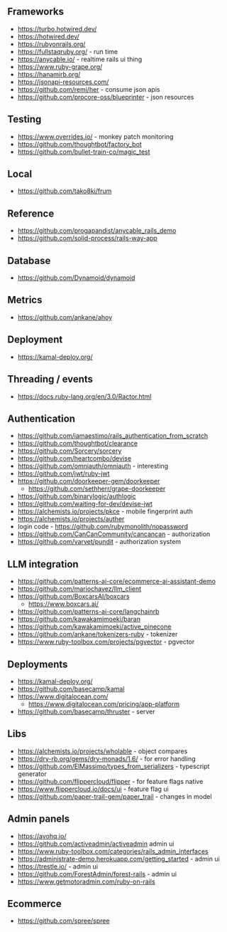 ## Frameworks

- https://turbo.hotwired.dev/
- https://hotwired.dev/
- https://rubyonrails.org/
- https://fullstaqruby.org/ - run time
- https://anycable.io/ - realtime rails ui thing
- https://www.ruby-grape.org/
- https://hanamirb.org/
- https://jsonapi-resources.com/
- https://github.com/remi/her - consume json apis
- https://github.com/procore-oss/blueprinter - json resources

## Testing

- https://www.overrides.io/ - monkey patch monitoring
- https://github.com/thoughtbot/factory_bot
- https://github.com/bullet-train-co/magic_test 

## Local

- https://github.com/tako8ki/frum

## Reference 

- https://github.com/progapandist/anycable_rails_demo
- https://github.com/solid-process/rails-way-app

## Database
- https://github.com/Dynamoid/dynamoid

## Metrics
- https://github.com/ankane/ahoy


## Deployment
- https://kamal-deploy.org/

## Threading / events
- https://docs.ruby-lang.org/en/3.0/Ractor.html

## Authentication

- https://github.com/iamaestimo/rails_authentication_from_scratch
- https://github.com/thoughtbot/clearance
- https://github.com/Sorcery/sorcery
- https://github.com/heartcombo/devise
- https://github.com/omniauth/omniauth - interesting
- https://github.com/jwt/ruby-jwt
- https://github.com/doorkeeper-gem/doorkeeper
    - https://github.com/sethherr/grape-doorkeeper
- https://github.com/binarylogic/authlogic
- https://github.com/waiting-for-dev/devise-jwt
- https://alchemists.io/projects/pkce - mobile fingerprint auth
- https://alchemists.io/projects/auther
- login code - https://github.com/rubymonolith/nopassword
- https://github.com/CanCanCommunity/cancancan - authorization
- https://github.com/varvet/pundit - authorization system


## LLM integration
- https://github.com/patterns-ai-core/ecommerce-ai-assistant-demo
- https://github.com/mariochavez/llm_client
- https://github.com/BoxcarsAI/boxcars
    - https://www.boxcars.ai/	
- https://github.com/patterns-ai-core/langchainrb
- https://github.com/kawakamimoeki/baran
- https://github.com/kawakamimoeki/active_pinecone
- https://github.com/ankane/tokenizers-ruby  - tokenizer
- https://www.ruby-toolbox.com/projects/pgvector - pgvector

## Deployments

- https://kamal-deploy.org/
- https://github.com/basecamp/kamal
- https://www.digitalocean.com/
    - https://www.digitalocean.com/pricing/app-platform
- https://github.com/basecamp/thruster - server

##  Libs

- https://alchemists.io/projects/wholable - object compares
- https://dry-rb.org/gems/dry-monads/1.6/ - for error handling
- https://github.com/ElMassimo/types_from_serializers - typescript generator
- https://github.com/flippercloud/flipper - for feature flags native
- https://www.flippercloud.io/docs/ui - feature flag ui
- https://github.com/paper-trail-gem/paper_trail - changes in model


## Admin panels

- https://avohq.io/
- https://github.com/activeadmin/activeadmin admin ui 
- https://www.ruby-toolbox.com/categories/rails_admin_interfaces
- https://administrate-demo.herokuapp.com/getting_started - admin ui
- https://trestle.io/ - admin ui
- https://github.com/ForestAdmin/forest-rails - admin ui
- https://www.getmotoradmin.com/ruby-on-rails

## Ecommerce

- https://github.com/spree/spree